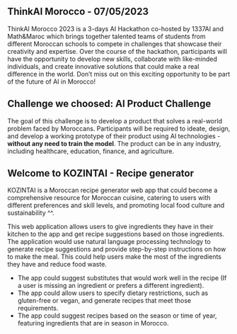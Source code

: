 ## ThinkAI Morocco - 07/05/2023

ThinkAI Morocco 2023 is a 3-days AI Hackathon co-hosted by 1337AI and Math&Maroc which brings together talented teams of students from different Moroccan schools to compete in challenges that showcase their creativity and expertise. Over the course of the hackathon, participants will have the opportunity to develop new skills, collaborate with like-minded individuals, and create innovative solutions that could make a real difference in the world. Don’t miss out on this exciting opportunity to be part of the future of AI in Morocco!


## Challenge we choosed: AI Product Challenge

The goal of this challenge is to develop a product that solves a real-world problem faced by Moroccans. Participants will be required to ideate, design, and develop a working prototype of their product using AI technologies - **without any need to train the model**. The product can be in any industry, including healthcare, education, finance, and agriculture.


## Welcome to KOZINTAI - Recipe generator


KOZINTAI is a Moroccan recipe generator web app that could become a comprehensive resource for Moroccan cuisine, catering to users with different preferences and skill levels, and promoting local food culture and sustainability ^^.

This web application allows users to give ingredients they have in their kitchen to the app and get recipe suggestions based on those ingredients. The application would use natural language processing technology to generate recipe suggestions and provide step-by-step instructions on how to make the meal. This could help users make the most of the ingredients they have and reduce food waste.

* The app could suggest substitutes that would work well in the recipe (If a user is missing an ingredient or prefers a different ingredient).
* The app could allow users to specify dietary restrictions, such as gluten-free or vegan, and generate recipes that meet those requirements.
* The app could suggest recipes based on the season or time of year, featuring ingredients that are in season in Morocco.



